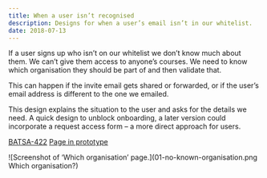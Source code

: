 ```yaml
---
title: When a user isn’t recognised
description: Designs for when a user’s email isn’t in our whitelist.
date: 2018-07-13
---
```


If a user signs up who isn’t on our whitelist we don’t know much about them. We can’t give them access to anyone’s courses. We need to know which organisation they should be part of and then validate that.

This can happen if the invite email gets shared or forwarded, or if the user’s email address is different to the one we emailed.

This design explains the situation to the user and asks for the details we need. A quick design to unblock onboarding, a later version could incorporate a request access form – a more direct approach for users.

[BATSA-422](https://dfedigital.atlassian.net/browse/BATSA-422)
[Page in prototype](https://publish-courses-prototype.herokuapp.com/no-access)

![Screenshot of ‘Which organisation’ page.](01-no-known-organisation.png Which organisation?)
